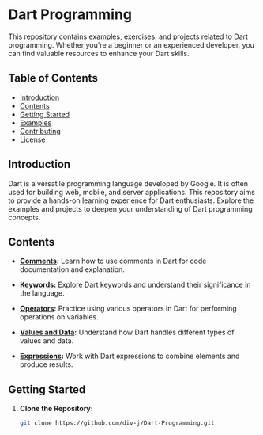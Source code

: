 # Dart Programming

This repository contains examples, exercises, and projects related to Dart programming. Whether you're a beginner or an experienced developer, you can find valuable resources to enhance your Dart skills.

## Table of Contents

- [Introduction](#introduction)
- [Contents](#contents)
- [Getting Started](#getting-started)
- [Examples](#examples)
- [Contributing](#contributing)
- [License](#license)

## Introduction

Dart is a versatile programming language developed by Google. It is often used for building web, mobile, and server applications. This repository aims to provide a hands-on learning experience for Dart enthusiasts. Explore the examples and projects to deepen your understanding of Dart programming concepts.

## Contents

- **[Comments](/examples/comments.dart):** Learn how to use comments in Dart for code documentation and explanation.

- **[Keywords](/examples/keywords.dart):** Explore Dart keywords and understand their significance in the language.

- **[Operators](/examples/operators.dart):** Practice using various operators in Dart for performing operations on variables.

- **[Values and Data](/examples/values_and_data.dart):** Understand how Dart handles different types of values and data.

- **[Expressions](/examples/expressions.dart):** Work with Dart expressions to combine elements and produce results.

## Getting Started

1. **Clone the Repository:**
   ```bash
   git clone https://github.com/div-j/Dart-Programming.git
